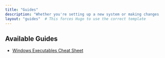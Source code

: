 ```yaml
---
title: "Guides"
description: "Whether you're setting up a new system or making changes, these step-by-step tutorials will help you navigate IT support tasks efficiently."
layout: "guides"  # This forces Hugo to use the correct template
---
```


## Available Guides

- [Windows Executables Cheat Sheet](/guides/win_executables/)
